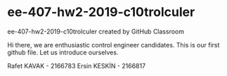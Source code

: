 # ee-407-hw2-2019-c10trolculer
ee-407-hw2-2019-c10trolculer created by GitHub Classroom

Hi there, we are enthusiastic control engineer candidates. This is our first github file. Let us introduce ourselves.

Rafet KAVAK - 2166783
Ersin KESKİN - 2166817
